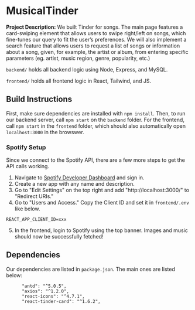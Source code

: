 # MusicalTinder

**Project Description:** We built Tinder for songs. The main page features a card-swiping element that allows users to swipe right/left on songs, which fine-tunes our query to fit the user’s preferences. We will also implement a search feature that allows users to request a list of songs or information about a song, given, for example, the artist or album, from entering specific parameters (eg. artist, music region, genre, popularity, etc.)

`backend/` holds all backend logic using Node, Express, and MySQL.

`frontend/` holds all frontend logic in React, Tailwind, and JS.


## Build Instructions

First, make sure dependencies are installed with `npm install`. Then, to run our backend server, call `npm start` on the `backend` folder. For the frontend, call `npm start` in the `frontend` folder, which should also automatically open `localhost:3000` in the browswer.

### Spotify Setup

Since we connect to the Spotify API, there are a few more steps to get the API calls working.
1. Navigate to [Spotify Developer Dashboard](https://developer.spotify.com/dashboard/login) and sign in.
2. Create a new app with any name and description.
3. Go to "Edit Settings" on the top right and add "http://localhost:3000/" to "Redirect URIs."
4. Go to "Users and Access." Copy the Client ID and set it in `frontend/.env` like below.
```
REACT_APP_CLIENT_ID=xxx
```
5. In the frontend, login to Spotify using the top banner. Images and music should now be successfully fetched!

## Dependencies

Our dependencies are listed in `package.json`. The main ones are listed below:
```
      "antd": "^5.0.5",
      "axios": "^1.2.0",
      "react-icons": "^4.7.1",
      "react-tinder-card": "^1.6.2",
```
